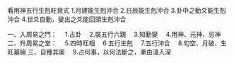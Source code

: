 看用神五行生剋旺衰式
1.月建能生剋沖合
2.日辰能生剋沖合
3.卦中之動爻能生剋沖合
4.世爻自動，變出之爻能回頭生剋沖合



一、入周易之門：
　1.占卦
　2.裝五行六親
　3.知動變
　4.用神、元神、忌神
二、升周易之堂：
　5.四時旺相
　6.五行生剋
　7.五行沖合
　8.旬空、月破、生旺墓絕
三、自臻其奧
　9.占何事，以何法斷之，漸由淺入深

